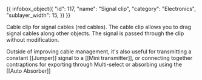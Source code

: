 {{ infobox_object({
	"id": 117,
	"name": "Signal clip",
	"category": "Electronics",
	"sublayer_width": 15,
}) }}

Cable clip for signal cables (red cables). The cable clip allows you to drag signal cables along other objects. The signal is passed through the clip without modification.

Outside of improving cable management, it's also useful for transmitting a constant [[Jumper]] signal to a [[Mini transmitter]], or connecting together contraptions for exporting through Multi-select or absorbing using the [[Auto Absorber]]